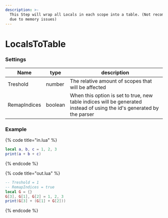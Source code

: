 ```yaml
---
description: >-
  This Step will wrap all Locals in each scope into a table. (Not recommended
  due to memory issues)
---
```


# LocalsToTable

### Settings

| Name         | type    | description                                                                                                            |
| ------------ | ------- | ---------------------------------------------------------------------------------------------------------------------- |
| Treshold     | number  | The relative amount of scopes that will be affected                                                                    |
| RemapIndices | boolean | When this option is set to true, new table indices will be generated instead of using the id's generated by the parser |

### Example

{% code title="in.lua" %}
```lua
local a, b, c = 1, 2, 3
print(a + b + c)
```
{% endcode %}

{% code title="out.lua" %}
```lua
-- Treshold = 1
-- RemapIndices = true
local G = {}
G[3], G[1], G[2] = 1, 2, 3
print(G[3] + (G[1] + G[2]))
```
{% endcode %}
